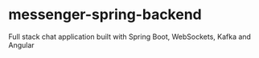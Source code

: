 # messenger-spring-backend
Full stack chat application built with Spring Boot, WebSockets, Kafka and Angular
